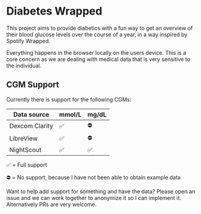# Diabetes Wrapped

This project aims to provide diabetics with a fun way to get an overview of their blood glucose levels over the course
of a year, in a way inspired by Spotify Wrapped.

Everything happens in the browser locally on the users device. This is a core concern as we are dealing with medical
data that is very sensitive to the individual.

## CGM Support

Currently there is support for the following CGMs:

| Data source    | mmol/L | mg/dL |
| -------------- | ------ | ----- |
| Dexcom Clarity | ✅     | ⛔    |
| LibreView      | ✅     | ⛔    |
| NightScout     | ✅     | ✅    |

✅ = Full support

⛔ = No support, because I have not been able to obtain example data

Want to help add support for something and have the data? Please open an issue and we can work together to anonymize it
so I can implement it. Alternatively PRs are very welcome.
